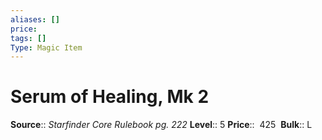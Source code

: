 ```yaml
---
aliases: []
price:  
tags: []
Type: Magic Item
---
```


# Serum of Healing, Mk 2

**Source**:: _Starfinder Core Rulebook pg. 222_
**Level**:: 5
**Price**::  425 
**Bulk**:: L
